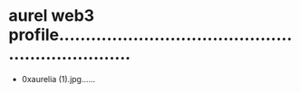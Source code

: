 # aurel web3 profile...................................................................
- 0xaurelia (1).jpg......
